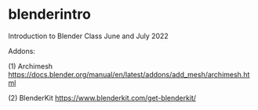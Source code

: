 # blenderintro
Introduction to Blender Class June and July 2022

Addons:

(1) Archimesh
https://docs.blender.org/manual/en/latest/addons/add_mesh/archimesh.html

(2) BlenderKit
https://www.blenderkit.com/get-blenderkit/
